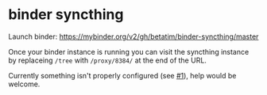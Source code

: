 # binder syncthing

Launch binder: https://mybinder.org/v2/gh/betatim/binder-syncthing/master

Once your binder instance is running you can visit the syncthing instance by replaceing `/tree` with `/proxy/8384/` at the end of the URL.

Currently something isn't properly configured (see [#1](https://github.com/betatim/binder-syncthing/issues/1)), help would be welcome.

